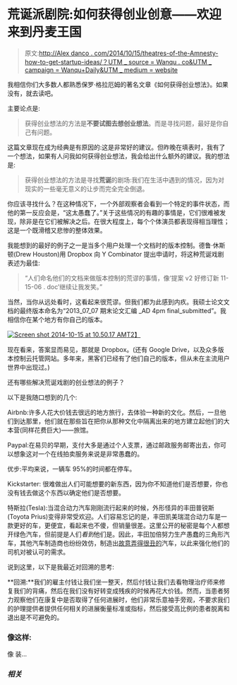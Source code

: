 # 荒诞派剧院:如何获得创业创意——欢迎来到丹麦王国

> 原文:[http://Alex danco . com/2014/10/15/theatres-of-the-Amnesty-how-to-get-startup-ideas/？UTM _ source = Wanqu . co&UTM _ campaign = Wanqu+Daily&UTM _ medium = website](http://alexdanco.com/2014/10/15/theatres-of-the-absurd-how-to-get-startup-ideas/?utm_source=wanqu.co&utm_campaign=Wanqu+Daily&utm_medium=website)



我相信你们大多数人都熟悉保罗·格拉厄姆的著名文章《如何获得创业想法》。如果没有，就去读吧。

主要论点是:

> 获得创业想法的方法是**不要试图去想创业想法**。而是寻找问题，最好是你自己有问题。

这篇文章现在成为经典是有原因的:这是非常好的建议。但昨晚在填表时，我有了一个想法，如果有人问我如何获得创业想法，我会给出什么额外的建议。我的想法是:

> 获得创业想法的方法是寻找**荒诞**的剧场:我们在生活中遇到的情况，因为对现实的一些毫无意义的让步而完全完全倒退。

你应该寻找什么？在这种情况下，一个外部观察者会看到一个特定的事件状态，而他的第一反应会是，“这太愚蠢了。”关于这些情况的有趣的事情是，它们很难被发现，除非是在它们被解决之后。在很大程度上，每个个体演员都表现得相当理性；这是一个既滑稽又悲惨的整体效果。

我能想到的最好的例子之一是当多个用户处理一个文档时的版本控制。德鲁·休斯顿(Drew Houston)用 Dropbox 向 Y Combinator 提出申请时，将这种荒诞戏剧表述为最佳:

> “人们命名他们的文档来做版本控制的荒谬的事情，像‘提案 v2 好修订新 11-15-06 . doc’继续让我发笑。”

当然，当你从远处看时，这看起来很荒谬。但我们都为此感到内疚。我硕士论文文档的最终版本命名为“2013_07_07 期末论文汇编 _AD 4pm final_submitted”。我相信你在某个地方有你自己的版本。

[![Screen shot 2014-10-15 at 10.50.17 AM](../Images/4dddb9bc2a007836f1a3ca2f59afd577.png)T2】](https://alexdanco.files.wordpress.com/2014/10/screen-shot-2014-10-15-at-10-50-17-am.png)

现在看来，答案显而易见，那就是 Dropbox。(还有 Google Drive，以及众多版本控制云托管网站。多年来，黑客们已经有了他们自己的版本，但从未在主流用户世界中出现过。)

还有哪些解决荒诞戏剧的创业想法的例子？

以下是我随口想到的几个:

Airbnb:许多人花大价钱去很远的地方旅行，去体验一种新的文化。然后，一旦他们到达那里，他们就在那些旨在把你从那种文化中隔离出来的地方建立起他们的大本营(同样花费巨大)——旅馆。

Paypal:在易贝的早期，支付大多是通过个人支票，通过邮政服务邮寄出去，你可以想象这对一个在线拍卖服务来说是非常愚蠢的。

优步:平均来说，一辆车 95%的时间都在停车。

Kickstarter: 很难做出人们可能想要的新东西，因为你不知道他们是否想要，你也没有钱去做这个东西以确定他们是否想要。

特斯拉(Tesla):当混合动力汽车刚刚流行起来的时候，外形怪异的丰田普锐斯(Toyota Prius)变得非常受欢迎。人们容易忘记的是，丰田凯美瑞混合动力车是一款更好的车，更便宜，看起来也不傻，但销量很差。这里公开的秘密是每个人都想开绿色汽车，但前提是人们*看到*他们是。因此，丰田加倍努力生产愚蠢的三角形汽车，其他汽车制造商也纷纷效仿，制造出[故意弄得很丑的](http://motorinfo.org/images/nissan-leaf-09.jpg)汽车，以此来强化他们的司机对被认可的需求。

说到这里，以下是我最近对回溯的思考:

**回溯:**我们的雇主付钱让我们坐一整天，然后付钱让我们去看物理治疗师来修复我们的背痛，然后在我们没有好转变成残疾的时候再花大价钱。然而，当患者努力观察他们在康复中是否取得了任何进展时，他们非常乐意袖手旁观，不要求我们的护理提供者提供任何相关的进展衡量标准或指标，然后接受高比例的患者脱离和退出是不可避免的。

### 像这样:

像 装...

### *相关*

